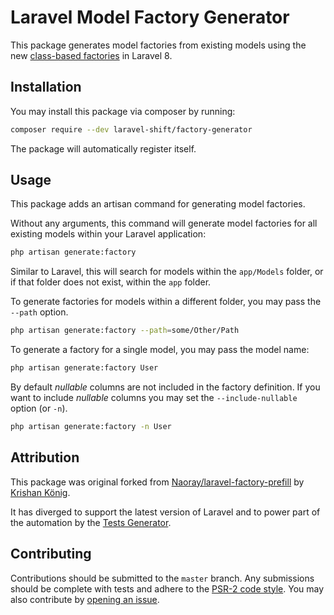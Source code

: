 # Laravel Model Factory Generator
This package generates model factories from existing models using the new [class-based factories](https://laravel.com/docs/8.x/database-testing#writing-factories) in Laravel 8.


## Installation
You may install this package via composer by running:

```sh
composer require --dev laravel-shift/factory-generator
```

The package will automatically register itself.


## Usage
This package adds an artisan command for generating model factories.

Without any arguments, this command will generate model factories for all existing models within your Laravel application:

```sh
php artisan generate:factory
```

Similar to Laravel, this will search for models within the `app/Models` folder, or if that folder does not exist, within the `app` folder.

To generate factories for models within a different folder, you may pass the `--path` option.

```sh
php artisan generate:factory --path=some/Other/Path
```

To generate a factory for a single model, you may pass the model name:

```sh
php artisan generate:factory User
```

By default _nullable_ columns are not included in the factory definition. If you want to include _nullable_ columns you may set the `--include-nullable` option (or `-n`).

```sh
php artisan generate:factory -n User
```


## Attribution
This package was original forked from [Naoray/laravel-factory-prefill](https://github.com/Naoray/laravel-factory-prefill) by [Krishan König](https://github.com/Naoray).

It has diverged to support the latest version of Laravel and to power part of the automation by the [Tests Generator](https://laravelshift.com/laravel-test-generator).


## Contributing
Contributions should be submitted to the `master` branch. Any submissions should be complete with tests and adhere to the [PSR-2 code style](https://www.php-fig.org/psr/psr-2/). You may also contribute by [opening an issue](https://github.com/laravel-shift/model-factory-generator/issues).

